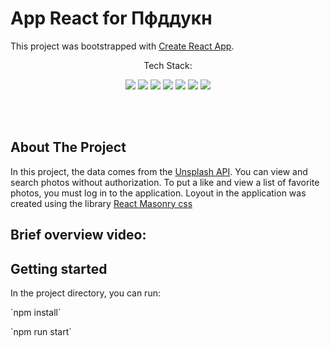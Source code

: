 # App React for Пфддукн

This project was bootstrapped with [Create React App](https://github.com/facebook/create-react-app).

<p align="center">Tech Stack:</p>
<p align="center">
    <img src="https://img.shields.io/badge/html5-%23E34F26.svg?style=for-the-badge&logo=html5&logoColor=white"> 
    <img src="https://img.shields.io/badge/css3-%231572B6.svg?style=for-the-badge&logo=css3&logoColor=white">
    <img src="https://img.shields.io/badge/javascript-%23323330.svg?style=for-the-badge&logo=javascript&logoColor=%23F7DF1E">
    <img src="https://img.shields.io/badge/react-292b2d?style=for-the-badge&logo=react&logoColor=77d0f2">
     <img src="https://img.shields.io/badge/node.js-8CCB5E?style=for-the-badge&logo=node.js&logoColor=white">
     <img src="https://img.shields.io/badge/npm-%23E34F26?style=for-the-badge&logo=npm&logoColor=white">
    <img src="https://img.shields.io/badge/eslint-6600FF?style=for-the-badge&logo=eslint&logoColor=white">
    
</p>
<br>
<br>

## About The Project

In this project, the data comes from the [Unsplash API](https://unsplash.com). You can view and search photos without authorization. To put a like and view a list of favorite photos, you must log in to the application.
Loyout in the application was created using the library [React Masonry css](https://www.npmjs.com/package/react-masonry-css)
## Brief overview video:


## Getting started

In the project directory, you can run:
<p> `npm install`
<p> `npm run start`
